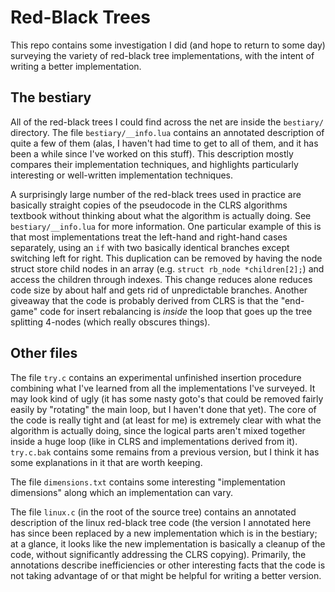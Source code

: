 # Red-Black Trees

This repo contains some investigation I did (and hope to return to some
day) surveying the variety of red-black tree implementations, with the
intent of writing a better implementation.

## The bestiary

All of the red-black trees I could find across the net are inside the
`bestiary/` directory. The file `bestiary/__info.lua` contains an annotated
description of quite a few of them (alas, I haven't had time to get to all
of them, and it has been a while since I've worked on this stuff).
This description mostly compares their implementation techniques, and
highlights particularly interesting or well-written implementation
techniques.

A surprisingly large number of the red-black trees used in practice are
basically straight copies of the pseudocode in the CLRS algorithms
textbook without thinking about what the algorithm is actually doing. See
`bestiary/__info.lua` for more information.
One particular example of this is that most implementations treat the
left-hand and right-hand cases separately, using an `if` with two basically
identical branches except switching left for right. This duplication can be
removed by having the node struct store child nodes in an array (e.g.
`struct rb_node *children[2];`) and access the children through indexes.
This change reduces alone reduces code size by about half and gets rid of
unpredictable branches.
Another giveaway that the code is probably derived from CLRS is that the
"end-game" code for insert rebalancing is *inside* the loop that goes up
the tree splitting 4-nodes (which really obscures things).

## Other files

The file `try.c` contains an experimental unfinished insertion procedure
combining what I've learned from all the implementations I've surveyed.
It may look kind of ugly (it has some nasty goto's that could be removed
fairly easily by "rotating" the main loop, but I haven't done that yet).
The core of the code is really tight and (at least for me) is extremely
clear with what the algorithm is actually doing, since the logical parts
aren't mixed together inside a huge loop (like in CLRS and implementations
derived from it).
`try.c.bak` contains some remains from a previous version, but I think it
has some explanations in it that are worth keeping.

The file `dimensions.txt` contains some interesting "implementation
dimensions" along which an implementation can vary.

The file `linux.c` (in the root of the source tree) contains an annotated
description of the linux red-black tree code (the version I annotated here
has since been replaced by a new implementation which is in the bestiary;
at a glance, it looks like the new implementation is basically a cleanup of
the code, without significantly addressing the CLRS copying).
Primarily, the annotations describe inefficiencies or other interesting
facts that the code is not taking advantage of or that might be helpful for
writing a better version.
